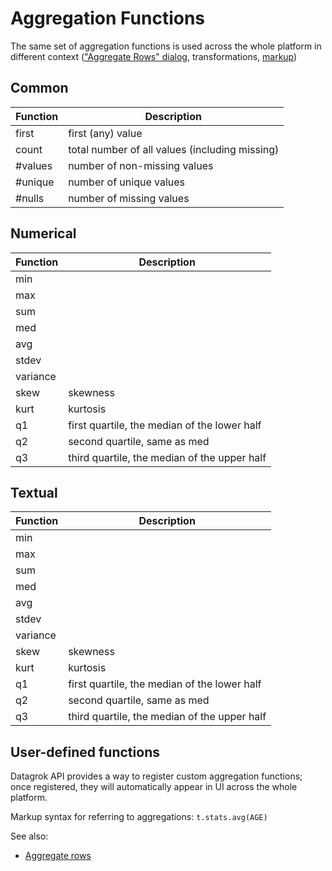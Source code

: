 <!-- TITLE: Aggregation Functions -->
<!-- SUBTITLE: -->

# Aggregation Functions

The same set of aggregation functions is used across the whole platform in different context 
(["Aggregate Rows" dialog](../dialogs/aggregate-rows.md), transformations, [markup](../features/markup.md)) 

## Common
| Function | Description|
|----------|------------|
| first    | first (any) value                              |
| count    | total number of all values (including missing) |
| #values  | number of non-missing values                   |
| #unique  | number of unique values                        |
| #nulls   | number of missing values                       |


## Numerical
| Function | Description|
|----------|------------|
| min      |            |
| max      |            |
| sum      |            |
| med      |            |
| avg      |            |
| stdev    |            |
| variance |            |
| skew     | skewness   |
| kurt     | kurtosis   |
| q1       | first quartile, the median of the lower half |
| q2       | second quartile, same as med           |
| q3       | third quartile, the median of the upper half |

## Textual
| Function | Description|
|----------|------------|
| min      |            |
| max      |            |
| sum      |            |
| med      |            |
| avg      |            |
| stdev    |            |
| variance |            |
| skew     | skewness   |
| kurt     | kurtosis   |
| q1       | first quartile, the median of the lower half |
| q2       | second quartile, same as med           |
| q3       | third quartile, the median of the upper half |

## User-defined functions

Datagrok API provides a way to register custom aggregation functions; once registered, they will
automatically appear in UI across the whole platform. 

Markup syntax for referring to aggregations: `t.stats.avg(AGE)`

See also:
  * [Aggregate rows](../dialogs/aggregate-rows.md)
 